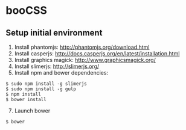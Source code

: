 booCSS
======

## Setup initial environment ##

1. Install phantomjs: http://phantomjs.org/download.html
2. Install casperjs: http://docs.casperjs.org/en/latest/installation.html
3. Install graphics magick: http://www.graphicsmagick.org/
4. Install slimerjs: http://slimerjs.org/
5. Install npm and bower dependencies:
```
$ sudo npm install -g slimerjs
$ sudo npm install -g gulp
$ npm install
$ bower install
```
7. Launch bower
```
$ bower
```
